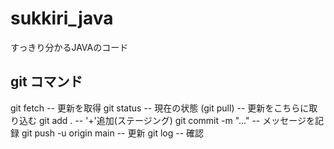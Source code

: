 # sukkiri_java
すっきり分かるJAVAのコード


## git コマンド
git fetch -- 更新を取得
git status -- 現在の状態
(git pull) -- 更新をこちらに取り込む
git add . -- '+'追加(ステージング)
git commit -m "..." -- メッセージを記録
git push -u origin main -- 更新
git log -- 確認
